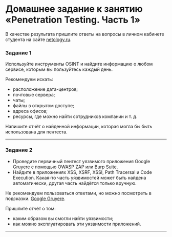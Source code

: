 # Домашнее задание к занятию «Penetration Testing. Часть 1»

В качестве результата пришлите ответы на вопросы в личном кабинете студента на сайте [netology.ru](https://netology.ru/).

### Задание 1

Используйте инструменты OSINT и найдите информацию о любом сервисе, которым вы пользуйтесь каждый день. 

Рекомендуем искать: 
- расположение дата-центров;
- почтовые сервера;
- чаты;
- файлы в открытом доступе;
- адреса офисов;
- ресурсы, где можно найти сотрудников компании и т. д.

Напишите отчёт о найденной информации, которая могла бы быть использована для пентеста.

------

### Задание 2

- Проведите первичный пентест уязвимого приложения Google Gruyere с помощью OWASP ZAP или Burp Suite. 
- Найдите в приложениях XSS, XSRF, XSSI, Path Tracersal и Code Execution. Какая-то часть уязвимостей может быть найдена автоматически, другая часть найдётся только вручную. 

Не рекомендуем пользоваться ответами, но можно посмотреть в подсказки.
[Google Gruyere](https://google-gruyere.appspot.com/).

Пришлите отчёт о том:
- каким образом вы смогли найти уязвимости;
- как можно эксплуатировать эти уязвимости приложений.

------


